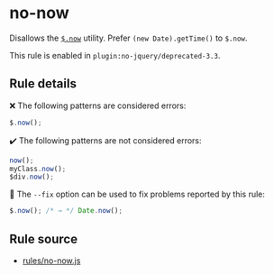 # no-now

Disallows the [`$.now`](https://api.jquery.com/jQuery.now/) utility. Prefer `(new Date).getTime()` to `$.now`.

This rule is enabled in `plugin:no-jquery/deprecated-3.3`.

## Rule details

❌ The following patterns are considered errors:
```js
$.now();
```

✔️ The following patterns are not considered errors:
```js
now();
myClass.now();
$div.now();
```

🔧 The `--fix` option can be used to fix problems reported by this rule:
```js
$.now(); /* → */ Date.now();
```
## Rule source

* [rules/no-now.js](../rules/no-now.js)
